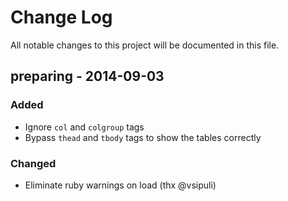 # Change Log
All notable changes to this project will be documented in this file.

## preparing - 2014-09-03
### Added
- Ignore `col` and `colgroup` tags
- Bypass `thead` and `tbody` tags to show the tables correctly

### Changed
- Eliminate ruby warnings on load (thx @vsipuli)
